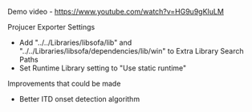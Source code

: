 Demo video - https://www.youtube.com/watch?v=HG9u9gKIuLM

Projucer Exporter Settings
- Add "../../Libraries/libsofa/lib" and "../../Libraries/libsofa/dependencies/lib/win" to Extra Library Search Paths
- Set Runtime Library setting to "Use static runtime"

Improvements that could be made
- Better ITD onset detection algorithm
